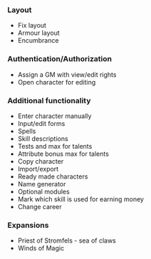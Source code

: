 ### Layout
- Fix layout
- Armour layout
- Encumbrance

### Authentication/Authorization
- Assign a GM with view/edit rights
- Open character for editing

### Additional functionality
- Enter character manually
- Input/edit forms
- Spells
- Skill descriptions
- Tests and max for talents
- Attribute bonus max for talents
- Copy character
- Import/export
- Ready made characters
- Name generator
- Optional modules
- Mark which skill is used for earning money
- Change career

### Expansions
- Priest of Stromfels - sea of claws
- Winds of Magic
